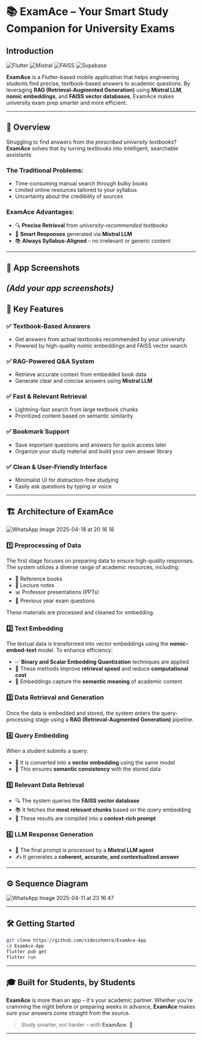 
# 📚 ExamAce – Your Smart Study Companion for University Exams

## Introduction

![Flutter](https://img.shields.io/badge/Flutter-white?style=for-the-badge&logo=flutter&logoColor=02569B)
![Mistral](https://img.shields.io/badge/Mistral%20LLM-1A1A1A?style=for-the-badge&logo=data:image/svg+xml;base64,PHN2ZyB4bWxucz0naHR0cDovL3d3dy53My5vcmcvMjAwMC9zdmcnIHdpZHRoPScyNCcgaGVpZ2h0PScyNCc+PHBhdGggZD0nTTEyIDJBMTAgMTAgMCAwMCAyIDExYzAgNS41IDQuNSAxMCAxMCAxMCA1LjUgMCAxMC00LjUgMTAtMTBBMTAgMTAgMCAwMCAxMiAyWk0xMSAxNkg5di0yaDJ2MlpNMTUgMTZoLTJ2LTJoMnYyWk0xMiAxMmExIDEgMCAxIDEtMS0xIDEgMSAwIDAgMSAxIDFaJyBmaWxsPSd3aGl0ZScvPjwvc3ZnPg==&logoColor=white)
![FAISS](https://img.shields.io/badge/FAISS-blue?style=for-the-badge)
![Supabase](https://img.shields.io/badge/Supabase-181818?style=for-the-badge&logo=supabase&logoColor=white)

**ExamAce** is a Flutter-based mobile application that helps engineering students find precise, textbook-based answers to academic questions. By leveraging **RAG (Retrieval-Augmented Generation)** using **Mistral LLM**, **nomic embeddings**, and **FAISS vector databases**, ExamAce makes university exam prep smarter and more efficient.

---

## 🚀 Overview

Struggling to find answers from the *prescribed university textbooks*?  
**ExamAce** solves that by turning textbooks into intelligent, searchable assistants.

### The Traditional Problems:
- Time-consuming manual search through bulky books  
- Limited online resources tailored to your syllabus  
- Uncertainty about the credibility of sources  

### ExamAce Advantages:
- 🔍 **Precise Retrieval** from *university-recommended textbooks*  
- 🤖 **Smart Responses** generated via **Mistral LLM**  
- 📚 **Always Syllabus-Aligned** – no irrelevant or generic content  

---

## 📱 App Screenshots

*(Add your app screenshots)*
---

## 🎯 Key Features

### ✅ **Textbook-Based Answers**
- Get answers from actual textbooks recommended by your university  
- Powered by high-quality nomic embeddings and FAISS vector search  

### ✅ **RAG-Powered Q&A System**
- Retrieve accurate context from embedded book data  
- Generate clear and concise answers using **Mistral LLM**  

### ✅ **Fast & Relevant Retrieval**
- Lightning-fast search from large textbook chunks  
- Prioritized content based on semantic similarity  

### ✅ **Bookmark Support**
- Save important questions and answers for quick access later  
- Organize your study material and build your own answer library  

### ✅ **Clean & User-Friendly Interface**
- Minimalist UI for distraction-free studying  
- Easily ask questions by typing or voice  

---


## 🏗️ Architecture of ExamAce

![WhatsApp Image 2025-04-18 at 20 16 18](https://github.com/user-attachments/assets/bd29a07f-4cf9-4255-bb43-83fb5b17ac86)

### 1️⃣ **Preprocessing of Data**  
The first stage focuses on preparing data to ensure high-quality responses. The system utilizes a diverse range of academic resources, including:

- 📘 Reference books  
- 📄 Lecture notes  
- 📊 Professor presentations (PPTs)  
- 📝 Previous year exam questions  

These materials are processed and cleaned for embedding.


### 2️⃣ **Text Embedding**  
The textual data is transformed into vector embeddings using the **nomic-embed-text** model. To enhance efficiency:

- ✅ **Binary and Scalar Embedding Quantization** techniques are applied  
- 🚀 These methods improve **retrieval speed** and reduce **computational cost**  
- 🧠 Embeddings capture the **semantic meaning** of academic content


### 3️⃣ **Data Retrieval and Generation**  
Once the data is embedded and stored, the system enters the query-processing stage using a **RAG (Retrieval-Augmented Generation)** pipeline.


### 4️⃣ **Query Embedding**  
When a student submits a query:

- 🔄 It is converted into a **vector embedding** using the same model  
- 🧩 This ensures **semantic consistency** with the stored data


### 5️⃣ **Relevant Data Retrieval**  
- 🔍 The system queries the **FAISS vector database**  
- 📚 It fetches the **most relevant chunks** based on the query embedding  
- 🧾 These results are compiled into a **context-rich prompt**


### 6️⃣ **LLM Response Generation**  
- 🤖 The final prompt is processed by a **Mistral LLM agent**  
- ✍️ It generates a **coherent, accurate, and contextualized answer**

---


## ⚙️ Sequence Diagram

![WhatsApp Image 2025-04-11 at 23 16 47](https://github.com/user-attachments/assets/98ae7281-caa9-47de-a6a6-630481d6cc85)

---

## 🛠 Getting Started

```bash
git clone https://github.com/sidesshmore/ExamAce-App
cd ExamAce-App
flutter pub get
flutter run
```

---

## 🎓 Built for Students, by Students

**ExamAce** is more than an app – it's your academic partner. Whether you're cramming the night before or preparing weeks in advance, **ExamAce** makes sure your answers come straight from the source.

> Study smarter, not harder – with **ExamAce**. 🚀

---

